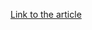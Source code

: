 [Link to the article](https://blogs.blackberry.com/en/2023/03/nobelium-targets-eu-governments-assisting-ukraine)
